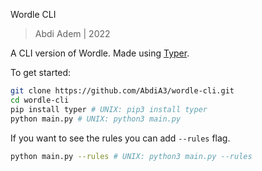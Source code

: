 Wordle CLI

> Abdi Adem | 2022

A CLI version of Wordle. Made using [Typer](https://typer.tiangolo.com/).

To get started:

```sh
git clone https://github.com/AbdiA3/wordle-cli.git
cd wordle-cli
pip install typer # UNIX: pip3 install typer 
python main.py # UNIX: python3 main.py
```

If you want to see the rules you can add `--rules` flag.
```sh
python main.py --rules # UNIX: python3 main.py --rules
```